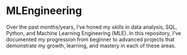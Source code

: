 # MLEngineering
Over the past months/years, I’ve honed my skills in data analysis, SQL, Python, and Machine Learning Engineering (MLE). In this repository, I’ve documented my progression from beginner to advanced projects that demonstrate my growth, learning, and mastery in each of these areas.
